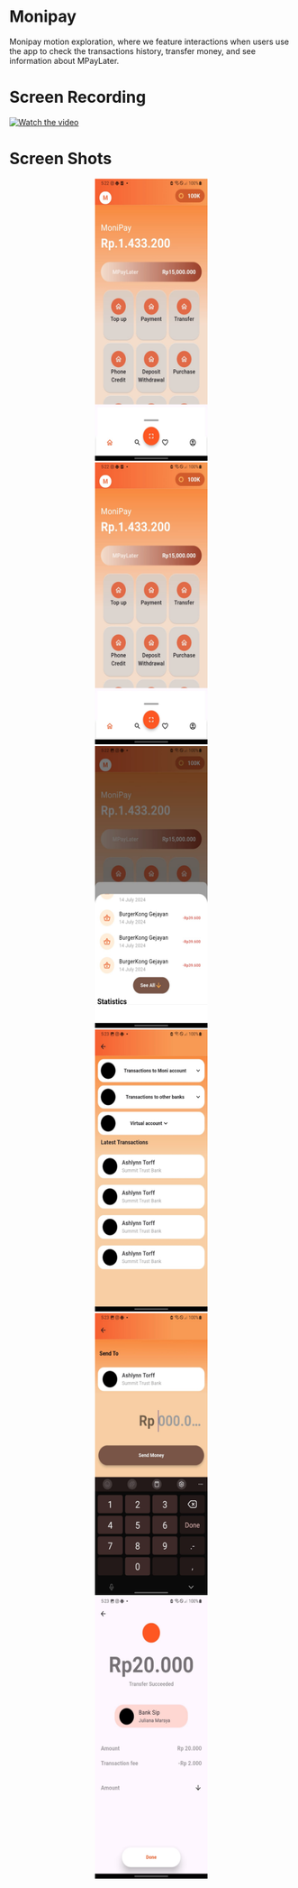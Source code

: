 # Monipay

Monipay motion exploration, where we feature interactions when users use the app to check the transactions history, transfer money, and see information about MPayLater.

# Screen Recording
[![Watch the video](https://i.sstatic.net/Vp2cE.png)](https://youtube.com/shorts/N5VyAH-oMDg?feature=share)

# Screen Shots
<div align="center">
  <img src ="https://github.com/njiti/banking/blob/master/asset/1.jpeg?raw=true" width="200" height="500"</img>
</div>
<div align="center">
  <img src ="https://github.com/njiti/banking/blob/master/asset/1.jpeg?raw=true" width="200" height="500"</img>
</div>
<div align="center">
  <img src ="https://github.com/njiti/banking/blob/master/asset/2.jpeg?raw=true" width="200" height="500"</img>
</div>
<div align="center">
  <img src ="https://github.com/njiti/banking/blob/master/asset/4.jpeg?raw=true" width="200" height="500"</img>
</div>
<div align="center">
  <img src ="https://github.com/njiti/banking/blob/master/asset/5.jpeg?raw=true" width="200" height="500"</img>
</div>
<div align="center">
  <img src ="https://github.com/njiti/banking/blob/master/asset/6.jpeg?raw=true" width="200" height="500"</img>
</div>
